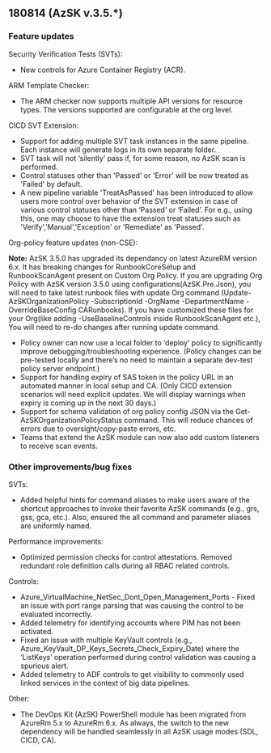 ## 180814 (AzSK v.3.5.*)
  
### Feature updates

Security Verification Tests (SVTs):
* New controls for Azure Container Registry (ACR).

ARM Template Checker:
* The ARM checker now supports multiple API versions for resource types. The versions supported are configurable at the org level.

CICD SVT Extension:
* Support for adding multiple SVT task instances in the same pipeline. Each instance will generate logs in its own separate folder.
* SVT task will not ‘silently’ pass if, for some reason, no AzSK scan is performed.
* Control statuses other than 'Passed' or 'Error' will be now treated as 'Failed' by default.
* A new pipeline variable 'TreatAsPassed' has been introduced to allow users more control over behavior of the SVT extension in case of various control statuses other than ‘Passed’ or ‘Failed’. For e.g., using this, one may choose to have the extension treat statuses such as 'Verify','Manual','Exception' or 'Remediate' as 'Passed'.

Org-policy feature updates (non-CSE):

**Note:** AzSK 3.5.0 has upgraded its dependancy on latest AzureRM version 6.x. It has breaking changes for RunbookCoreSetup and RunbookScanAgent present on Custom Org Policy. If you are upgrading Org Policy with AzSK version 3.5.0 using configurations(AzSK.Pre.Json), you will need to take latest runbook files with update Org command (Update-AzSKOrganizationPolicy -SubscriptionId <SubId> -OrgName <OrgName> -DepartmentName <DepName> -OverrideBaseConfig CARunbooks). If you have customized these files for your Org(like adding -UseBaselineControls inside RunbookScanAgent etc.), You will need to re-do changes after running update command. 


* Policy owner can now use a local folder to ‘deploy’ policy to significantly improve debugging/troubleshooting experience. (Policy changes can be pre-tested locally and there’s no need to maintain a separate dev-test policy server endpoint.)
* Support for handling expiry of SAS token in the policy URL in an automated manner in local setup and CA. (Only CICD extension scenarios will need explicit updates. We will display warnings when expiry is coming up in the next 30 days.) 
* Support for schema validation of org policy config JSON via the Get-AzSKOrganizationPolicyStatus command. This will reduce chances of errors due to oversight/copy-paste errors, etc.
* Teams that extend the AzSK module can now also add custom listeners to receive scan events.

### Other improvements/bug fixes

SVTs: 
* Added helpful hints for command aliases to make users aware of the shortcut approaches to invoke their favorite AzSK commands (e.g., grs, gss, gca, etc.). Also, ensured the all command and parameter aliases are uniformly named.

Performance improvements:
* Optimized permission checks for control attestations. Removed redundant role definition calls during all RBAC related controls.

Controls: 
* Azure_VirtualMachine_NetSec_Dont_Open_Management_Ports - Fixed an issue with port range parsing that was causing the control to be evaluated incorrectly.
* Added telemetry for identifying accounts where PIM has not been activated.
* Fixed an issue with multiple KeyVault controls (e.g., Azure_KeyVault_DP_Keys_Secrets_Check_Expiry_Date) where the ‘ListKeys’ operation performed during control validation was causing a spurious alert.
* Added telemetry to ADF controls to get visibility to commonly used linked services in the context of big data pipelines.

Other:
* The DevOps Kit (AzSK) PowerShell module has been migrated from AzureRm 5.x to AzureRm 6.x. As always, the switch to the new dependency will be handled seamlessly in all AzSK usage modes (SDL, CICD, CA).





